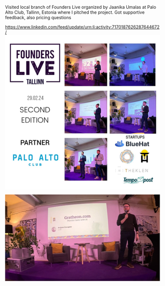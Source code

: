 Visited local branch of Founders Live organized by Jaanika Umalas at Palo Alto Club, Tallinn, Estonia where I pitched the project. Got supportive feedback, also pricing questions

https://www.linkedin.com/feed/update/urn:li:activity:7170187626287644672/
![](img/1709505938943.jpg)

![](img/1709505938811.jpg)